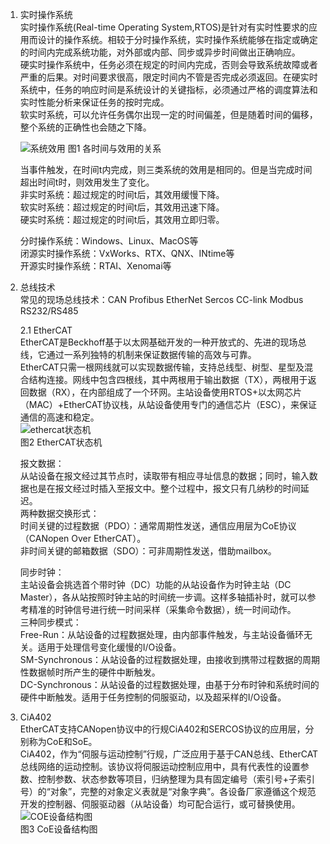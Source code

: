 
1. 实时操作系统  
   实时操作系统(Real-time Operating System,RTOS)是针对有实时性要求的应用而设计的操作系统。相较于分时操作系统，实时操作系统能够在指定或确定的时间内完成系统功能，对外部或内部、同步或异步时间做出正确响应。  
   硬实时操作系统中，任务必须在规定的时间内完成，否则会导致系统故障或者严重的后果。对时间要求很高，限定时间内不管是否完成必须返回。在硬实时系统中，任务的响应时间是系统设计的关键指标，必须通过严格的调度算法和实时性能分析来保证任务的按时完成。  
   软实时系统，可以允许任务偶尔出现一定的时间偏差，但是随着时间的偏移，整个系统的正确性也会随之下降。  
   
   ![系统效用](https://github.com/Tonghui-Wang/Common_Fieldbus_Notes/assets/23735485/5dab5753-46c7-476d-a916-338c3bc90ea9)
   图1 各时间与效用的关系

   当事件触发，在时间t内完成，则三类系统的效用是相同的。但是当完成时间超出时间t时，则效用发生了变化。  
   非实时系统：超过规定的时间t后，其效用缓慢下降。  
   软实时系统：超过规定的时间t后，其效用迅速下降。  
   硬实时系统：超过规定的时间t后，其效用立即归零。  
  
   分时操作系统：Windows、Linux、MacOS等  
   闭源实时操作系统：VxWorks、RTX、QNX、INtime等  
   开源实时操作系统：RTAI、Xenomai等  

2. 总线技术  
    常见的现场总线技术：CAN Profibus EtherNet Sercos CC-link Modbus RS232/RS485  

    2.1 EtherCAT    
    EtherCAT是Beckhoff基于以太网基础开发的一种开放式的、先进的现场总线，它通过一系列独特的机制来保证数据传输的高效与可靠。  
    EtherCAT只需一根网线就可以实现数据传输，支持总线型、树型、星型及混合结构连接。网线中包含四根线，其中两根用于输出数据（TX），两根用于返回数据（RX），在内部组成了一个环网。主站设备使用RTOS+以太网芯片（MAC）+EtherCAT协议栈，从站设备使用专门的通信芯片（ESC），来保证通信的高速和稳定。  
![ethercat状态机](https://github.com/Tonghui-Wang/Common_Fieldbus_Notes/assets/23735485/90f1e48d-f8ad-4f10-8ab2-741246c4d887)  
    图2 EtherCAT状态机  

    报文数据：  
    从站设备在报文经过其节点时，读取带有相应寻址信息的数据；同时，输入数据也是在报文经过时插入至报文中。整个过程中，报文只有几纳秒的时间延迟。  
    两种数据交换形式：  
    时间关键的过程数据（PDO）：通常周期性发送，通信应用层为CoE协议（CANopen Over EtherCAT）。  
    非时间关键的邮箱数据（SDO）：可非周期性发送，借助mailbox。  

    同步时钟：  
    主站设备会挑选首个带时钟（DC）功能的从站设备作为时钟主站（DC Master），各从站按照时钟主站的时间统一步调。这样多轴插补时，就可以参考精准的时钟信号进行统一时间采样（采集命令数据），统一时间动作。  
    三种同步模式：  
    Free-Run：从站设备的过程数据处理，由内部事件触发，与主站设备循环无关。适用于处理信号变化缓慢的I/O设备。  
    SM-Synchronous：从站设备的过程数据处理，由接收到携带过程数据的周期性数据帧时所产生的硬件中断触发。  
    DC-Synchronous：从站设备的过程数据处理，由基于分布时钟和系统时间的硬件中断触发。适用于任务控制的伺服驱动，以及超采样的I/O设备。  

4. CiA402  
    EtherCAT支持CANopen协议中的行规CiA402和SERCOS协议的应用层，分别称为CoE和SoE。  
    CiA402，作为“伺服与运动控制”行规，广泛应用于基于CAN总线、EtherCAT总线网络的运动控制。该协议将伺服运动控制应用中，具有代表性的设置参数、控制参数、状态参数等项目，归纳整理为具有固定编号（索引号+子索引号）的“对象”，完整的对象定义表就是“对象字典”。各设备厂家遵循这个规范开发的控制器、伺服驱动器（从站设备）均可配合运行，或可替换使用。
![COE设备结构图](https://github.com/Tonghui-Wang/Common_Fieldbus_Notes/assets/23735485/b30d1be2-978b-4398-af39-028d6b4e0fd1)  
   图3 CoE设备结构图
